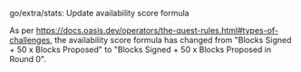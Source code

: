 go/extra/stats: Update availability score formula

As per
<https://docs.oasis.dev/operators/the-quest-rules.html#types-of-challenges>,
the availability score formula has changed from "Blocks Signed + 50 x Blocks
Proposed" to "Blocks Signed + 50 x Blocks Proposed in Round 0".
